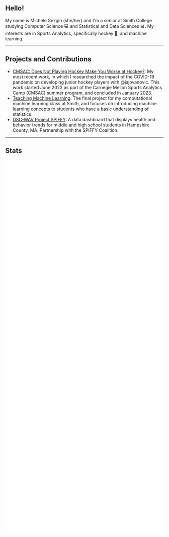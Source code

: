 ## Hello!

My name is Michele Sezgin (she/her) and I'm a senior at Smith College studying Computer Science 💻 
and Statistical and Data Sciences 📊. My interests are in Sports Analytics, specifically hockey 🏒,
and machine learning.

---

## Projects and Contributions

- [CMSAC: Does Not Playing Hockey Make You Worse at Hockey?](https://github.com/m-sezgin/CMSAC-OHL-COVID-Impact): My most recent work, in which I researched the impact of the COVID-19 pandemic on developing junior hockey players with @jajovanovic. This work started June 2022 as part of the Carnegie Mellon Sports Analytics Camp (CMSAC) summer program, and concluded in January 2023.
- [Teaching Machine Learning](https://github.com/m-sezgin/ml-portfolio): The final project for my computational machine learning class at Smith, and focuses on introducing machine learning concepts to students who have a basic understanding of statistics.
- [DSC-WAV Project SPIFFY](https://github.com/m-sezgin/proj-spiffy2022): A data dashboard that displays health and behavior trends for middle and high school students in Hampshire County, MA. Partnership with the SPIFFY Coalition.

---

## Stats

![](https://raw.githubusercontent.com/m-sezgin/gh-stats/master/generated/overview.svg#gh-dark-mode-only)
![](https://raw.githubusercontent.com/m-sezgin/gh-stats/master/generated/overview.svg#gh-light-mode-only)
![](https://raw.githubusercontent.com/m-sezgin/gh-stats/master/generated/languages.svg#gh-dark-mode-only)
![](https://raw.githubusercontent.com/m-sezgin/gh-stats/master/generated/languages.svg#gh-light-mode-only)
